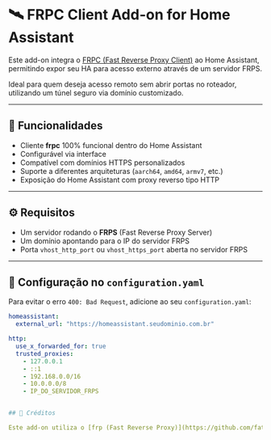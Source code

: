 # 🛰️ FRPC Client Add-on for Home Assistant

Este add-on integra o [FRPC (Fast Reverse Proxy Client)](https://github.com/fatedier/frp) ao Home Assistant, permitindo expor seu HA para acesso externo através de um servidor FRPS.

Ideal para quem deseja acesso remoto sem abrir portas no roteador, utilizando um túnel seguro via domínio customizado.

---

## 🚀 Funcionalidades

- Cliente **frpc** 100% funcional dentro do Home Assistant
- Configurável via interface
- Compatível com domínios HTTPS personalizados
- Suporte a diferentes arquiteturas (`aarch64`, `amd64`, `armv7`, etc.)
- Exposição do Home Assistant com proxy reverso tipo HTTP

---

## ⚙️ Requisitos

- Um servidor rodando o **FRPS** (Fast Reverse Proxy Server)
- Um domínio apontando para o IP do servidor FRPS
- Porta `vhost_http_port` ou `vhost_https_port` aberta no servidor FRPS

---

## 🧾 Configuração no `configuration.yaml`

Para evitar o erro `400: Bad Request`, adicione ao seu `configuration.yaml`:

```yaml
homeassistant:
  external_url: "https://homeassistant.seudominio.com.br"

http:
  use_x_forwarded_for: true
  trusted_proxies:
    - 127.0.0.1
    - ::1
    - 192.168.0.0/16
    - 10.0.0.0/8
    - IP_DO_SERVIDOR_FRPS


## 🔗 Créditos

Este add-on utiliza o [frp (Fast Reverse Proxy)](https://github.com/fatedier/frp), licenciado sob a [Apache 2.0 License](https://www.apache.org/licenses/LICENSE-2.0).    